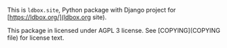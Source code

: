 This is `ldbox.site`, Python package with Django project for
[https://ldbox.org/](ldbox.org site).

This package in licensed under AGPL 3 license.
See [COPYING](COPYING file) for license text.
